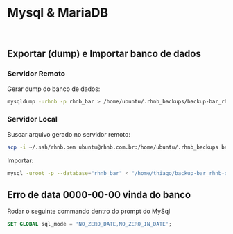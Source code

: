 # Mysql & MariaDB

&nbsp;
## Exportar (dump) e Importar banco de dados

### Servidor Remoto
Gerar dump do banco de dados:

```bash
mysqldump -urhnb -p rhnb_bar > /home/ubuntu/.rhnb_backups/backup-bar_rhnb-dev.sql
```

### Servidor Local 

Buscar arquivo gerado no servidor remoto:

```bash
scp -i ~/.ssh/rhnb.pem ubuntu@rhnb.com.br:/home/ubuntu/.rhnb_backups backup-bar_rhnb-dev.sql  /home/thiago/backup-bar_rhnb-dev.sql
```

Importar:

```bash
mysql -uroot -p --database="rhnb_bar" < "/home/thiago/backup-bar_rhnb-dev.sql"
```

## Erro de data 0000-00-00 vinda do banco

Rodar o seguinte commando dentro do prompt do MySql

```sql
SET GLOBAL sql_mode = 'NO_ZERO_DATE,NO_ZERO_IN_DATE';
```
